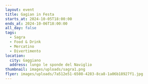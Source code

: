 ```yaml
---
layout: event
title: Gagian in Festa
starts_at: 2024-10-05T18:00:00
ends_at: 2024-10-06T18:00:00
all_day: false
tags:
  - Sagra
  - Food & Drink
  - Mercatino
  - Divertimento
location:
  city: Gaggiano
  address: lungo le sponde del Naviglio
thumbnail: images/uploads/sagra1.png
flyer: images/uploads/7a512e51-6508-4283-8ca8-1a06b18927f1.jpg
---
```

